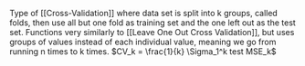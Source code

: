 

 Type of [[Cross-Validation]] where data set is split into k groups, called folds, then use all but one fold as training set and the one left out as the test set. 
 Functions very similarly to [[Leave One Out Cross Validation]], but uses groups of values instead of each individual value, meaning we go from running n times to k times.
$CV_k = \frac{1}{k} \Sigma_1^k test MSE_k$ 